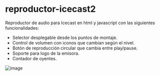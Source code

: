 # reproductor-icecast2
Reproductor de audio para Icecast en html y  javascript con  las siguientes funcionalidades:
- Selector desplegable desde los puntos de montaje.
- Control de volumen con iconos que cambian según el nivel.
- Botón de reproducción circular que cambia entre play/pause.
- Soporte para logo de la emisora.
- Contador de oyentes.

![image]([https://github.com/user-attachments/assets/803a03a3-ac43-49dc-b59c-a734bef42a6f](https://raw.githubusercontent.com/digiraldo/reproductor-icecast2/refs/heads/main/config-but-reproductor-icecast2.jpg))

